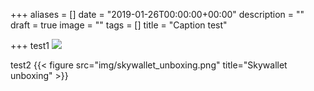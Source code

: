+++
aliases = []
date = "2019-01-26T00:00:00+00:00"
description = ""
draft = true
image = ""
tags = []
title = "Caption test"

+++
test1
![](/img/skywallet_unboxing.png)

test2
{{< figure src="img/skywallet_unboxing.png" title="Skywallet unboxing" >}}